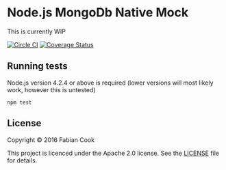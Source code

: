 # Node.js MongoDb Native Mock
This is currently WIP

[![Circle CI](https://circleci.com/gh/fabiancook/node-mongodb-native-mock.svg?style=shield)](https://circleci.com/gh/fabiancook/node-mongodb-native-mock) [![Coverage Status](https://coveralls.io/repos/github/fabiancook/node-mongodb-native-mock/badge.svg?branch=master)](https://coveralls.io/github/fabiancook/node-mongodb-native-mock?branch=master)

## Running tests

Node.js version 4.2.4 or above is required (lower versions will most likely work, however this is untested)

```
npm test
```

## License

Copyright © 2016 Fabian Cook

This project is licenced under the Apache 2.0 license. See the
[LICENSE](https://github.com/fabiancook/node-mongodb-native-mock/blob/master/LICENCE) file for details.
